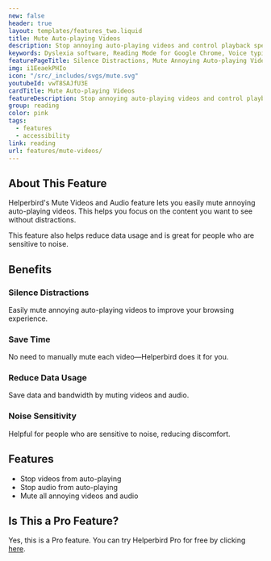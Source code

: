 ```yaml
---
new: false
header: true
layout: templates/features_two.liquid
title: Mute Auto-playing Videos 
description: Stop annoying auto-playing videos and control playback speeds with Helperbird. Enjoy a quieter, more focused browsing experience on Chrome, Edge, Firefox, iPad, and iPhone.
keywords: Dyslexia software, Reading Mode for Google Chrome, Voice typing for Chrome, Text to speech for Chrome, text reader, Immersive Reader, dyslexia fonts, accessibility software, dyslexia software, Helperbird for Edge, Helperbird for Firefox, Helperbird for Chrome, Opendyslexic for Chrome, OpenDyslexic
featurePageTitle: Silence Distractions, Mute Annoying Auto-playing Videos with Ease
img: i1EeaekPHIo
icon: "/src/_includes/svgs/mute.svg"
youtubeId: vwT8SAJfU3E
cardTitle: Mute Auto-playing Videos 
featureDescription: Stop annoying auto-playing videos and control playback speeds with Helperbird. Enjoy a quieter, more focused browsing experience on Chrome, Edge, Firefox, iPad, and iPhone.
group: reading
color: pink
tags: 
  - features
  - accessibility
link: reading
url: features/mute-videos/
---
```


## About This Feature

Helperbird's Mute Videos and Audio feature lets you easily mute annoying auto-playing videos. This helps you focus on the content you want to see without distractions.

This feature also helps reduce data usage and is great for people who are sensitive to noise.

## Benefits

### Silence Distractions
Easily mute annoying auto-playing videos to improve your browsing experience.

### Save Time
No need to manually mute each video—Helperbird does it for you.

### Reduce Data Usage
Save data and bandwidth by muting videos and audio.

### Noise Sensitivity
Helpful for people who are sensitive to noise, reducing discomfort.

## Features

- Stop videos from auto-playing
- Stop audio from auto-playing
- Mute all annoying videos and audio

## Is This a Pro Feature?

Yes, this is a Pro feature. You can try Helperbird Pro for free by clicking [here](/pricing/).
